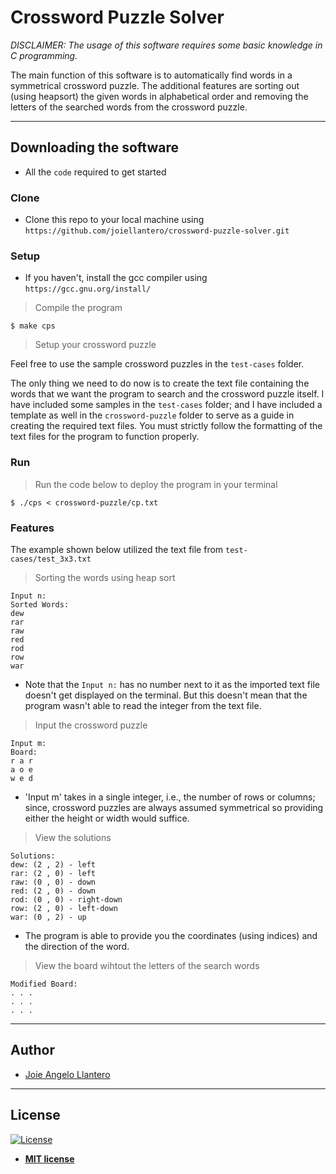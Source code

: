 # Crossword Puzzle Solver

*DISCLAIMER: The usage of this software requires some basic knowledge in C programming.*

The main function of this software is to automatically find words in a symmetrical crossword puzzle. The additional features are sorting out (using heapsort) the given words in alphabetical order and removing the letters of the searched words from the crossword puzzle.

---
## Downloading the software

- All the `code` required to get started

### Clone

- Clone this repo to your local machine using `https://github.com/joiellantero/crossword-puzzle-solver.git`

### Setup

- If you haven't, install the gcc compiler using `https://gcc.gnu.org/install/`

> Compile the program

```shell
$ make cps
```

> Setup your crossword puzzle

Feel free to use the sample crossword puzzles in the `test-cases` folder.

The only thing we need to do now is to create the text file containing the words that we want the program to search and the crossword puzzle itself. I have included some samples in the `test-cases` folder; and I have included a template as well in the `crossword-puzzle` folder to serve as a guide in creating the required text files. You must strictly follow the formatting of the text files for the program to function properly.

### Run

> Run the code below to deploy the program in your terminal

```shell
$ ./cps < crossword-puzzle/cp.txt
```

### Features

The example shown below utilized the text file from `test-cases/test_3x3.txt`

> Sorting the words using heap sort

```shell
Input n:
Sorted Words:
dew
rar
raw
red
rod
row
war
```
- Note that the `Input n:` has no number next to it as the imported text file doesn't get displayed on the terminal. But this doesn't mean that the program wasn't able to read the integer from the text file.

> Input the crossword puzzle

```shell
Input m:
Board:
r a r
a o e
w e d
```
- 'Input m' takes in a single integer, i.e., the number of rows or columns; since, crossword puzzles are always assumed symmetrical so providing either the height or width would suffice.

> View the solutions

```shell
Solutions:
dew: (2 , 2) - left
rar: (2 , 0) - left
raw: (0 , 0) - down
red: (2 , 0) - down
rod: (0 , 0) - right-down
row: (2 , 0) - left-down
war: (0 , 2) - up
```
- The program is able to provide you the coordinates (using indices) and the direction of the word.

> View the board wihtout the letters of the search words

```shell
Modified Board:
. . .
. . .
. . .
```

---
## Author
- [Joie Angelo Llantero](joiellantero.codes)

---
## License

[![License](http://img.shields.io/:license-mit-blue.svg?style=flat-square)](http://badges.mit-license.org)

- **[MIT license](http://opensource.org/licenses/mit-license.php)**
